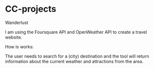 # CC-projects

Wanderlust 

I am using the Foursquare API and OpenWeather API to create a travel website.

How is works:

The user needs to search for a (city) destination and the tool will return information about the current weather and attractions from the area. 

